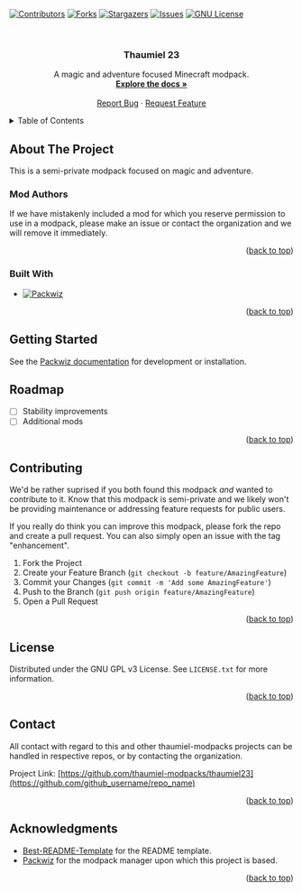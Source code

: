 <!-- Improved compatibility of back to top link: See: https://github.com/othneildrew/Best-README-Template/pull/73 -->

<a name="readme-top"></a>

<!--
*** Thanks for checking out the Best-README-Template. If you have a suggestion
*** that would make this better, please fork the repo and create a pull request
*** or simply open an issue with the tag "enhancement".
*** Don't forget to give the project a star!
*** Thanks again! Now go create something AMAZING! :D
-->

<!-- PROJECT SHIELDS -->
<!--
*** I'm using markdown "reference style" links for readability.
*** Reference links are enclosed in brackets [ ] instead of parentheses ( ).
*** See the bottom of this document for the declaration of the reference variables
*** for contributors-url, forks-url, etc. This is an optional, concise syntax you may use.
*** https://www.markdownguide.org/basic-syntax/#reference-style-links
-->

[![Contributors][contributors-shield]][contributors-url]
[![Forks][forks-shield]][forks-url]
[![Stargazers][stars-shield]][stars-url]
[![Issues][issues-shield]][issues-url]
[![GNU License][license-shield]][license-url]

<br />
<div align="center">

<h3 align="center">Thaumiel 23</h3>

  <p align="center">
    A magic and adventure focused Minecraft modpack.
    <br />
    <a href="https://github.com/thaumiel-modpacks/thaumiel23"><strong>Explore the docs »</strong></a>
    <br />
    <br />
    <a href="https://github.com/thaumiel-modpacks/thaumiel23/issues">Report Bug</a>
    ·
    <a href="https://github.com/thaumiel-modpacks/thaumiel23/issues">Request Feature</a>
  </p>
</div>

<!-- TABLE OF CONTENTS -->
<details>
  <summary>Table of Contents</summary>
  <ol>
    <li>
      <a href="#about-the-project">About The Project</a>
      <ul>
        <li><a href="#built-with">Built With</a></li>
      </ul>
    </li>
    <li>
      <a href="#getting-started">Getting Started</a>
      <ul>
        <li><a href="#prerequisites">Prerequisites</a></li>
        <li><a href="#installation">Installation</a></li>
      </ul>
    </li>
    <li><a href="#usage">Usage</a></li>
    <li><a href="#roadmap">Roadmap</a></li>
    <li><a href="#contributing">Contributing</a></li>
    <li><a href="#license">License</a></li>
    <li><a href="#contact">Contact</a></li>
    <li><a href="#acknowledgments">Acknowledgments</a></li>
  </ol>
</details>

<!-- ABOUT THE PROJECT -->

## About The Project

This is a semi-private modpack focused on magic and adventure.

### Mod Authors

If we have mistakenly included a mod for which you reserve permission to use in a modpack, please make an issue or contact the organization and we will remove it immediately.

<p align="right">(<a href="#readme-top">back to top</a>)</p>

### Built With

- [![Packwiz][Packwiz]][Packwiz-url]

<p align="right">(<a href="#readme-top">back to top</a>)</p>

<!-- GETTING STARTED -->

## Getting Started

See the [Packwiz documentation](https://packwiz.infra.link/) for development or installation.

<!-- ROADMAP -->

## Roadmap

- [ ] Stability improvements
- [ ] Additional mods

<p align="right">(<a href="#readme-top">back to top</a>)</p>

<!-- CONTRIBUTING -->

## Contributing

We'd be rather suprised if you both found this modpack *and* wanted to contribute to it. Know that this modpack is semi-private and we likely won't be providing maintenance or addressing feature requests for public users.

If you really do think you can improve this modpack, please fork the repo and create a pull request. You can also simply open an issue with the tag "enhancement".

1. Fork the Project
2. Create your Feature Branch (`git checkout -b feature/AmazingFeature`)
3. Commit your Changes (`git commit -m 'Add some AmazingFeature'`)
4. Push to the Branch (`git push origin feature/AmazingFeature`)
5. Open a Pull Request

<p align="right">(<a href="#readme-top">back to top</a>)</p>

<!-- LICENSE -->

## License

Distributed under the GNU GPL v3 License. See `LICENSE.txt` for more information.

<p align="right">(<a href="#readme-top">back to top</a>)</p>

<!-- CONTACT -->

## Contact

All contact with regard to this and other thaumiel-modpacks projects can be handled in respective repos, or by contacting the organization.

Project Link: [https://github.com/thaumiel-modpacks/thaumiel23](https://github.com/github_username/repo_name)

<p align="right">(<a href="#readme-top">back to top</a>)</p>

<!-- ACKNOWLEDGMENTS -->

## Acknowledgments

- [Best-README-Template](https://github.com/othneildrew/Best-README-Template) for the README template.
- [Packwiz](https://packwiz.infra.link/) for the modpack manager upon which this project is based.

<p align="right">(<a href="#readme-top">back to top</a>)</p>

<!-- MARKDOWN LINKS & IMAGES -->
<!-- https://www.markdownguide.org/basic-syntax/#reference-style-links -->

[contributors-shield]: https://img.shields.io/github/contributors/thaumiel-modpacks/thaumiel23.svg?style=for-the-badge
[contributors-url]: https://github.com/thaumiel-modpacks/thaumiel23/graphs/contributors
[forks-shield]: https://img.shields.io/github/forks/thaumiel-modpacks/thaumiel23.svg?style=for-the-badge
[forks-url]: https://github.com/thaumiel-modpacks/thaumiel23/network/members
[stars-shield]: https://img.shields.io/github/stars/thaumiel-modpacks/thaumiel23.svg?style=for-the-badge
[stars-url]: https://github.com/thaumiel-modpacks/thaumiel23/stargazers
[issues-shield]: https://img.shields.io/github/issues/thaumiel-modpacks/thaumiel23.svg?style=for-the-badge
[issues-url]: https://github.com/thaumiel-modpacks/thaumiel23/issues
[license-shield]: https://img.shields.io/github/license/thaumiel-modpacks/thaumiel23.svg?style=for-the-badge
[license-url]: https://github.com/thaumiel-modpacks/thaumiel23/blob/master/LICENSE.txt
[Packwiz-url]: https://packwiz.infra.link/
[Packwiz]: https://img.shields.io/badge/Packwiz-000000?style=for-the-badge&logo=github
